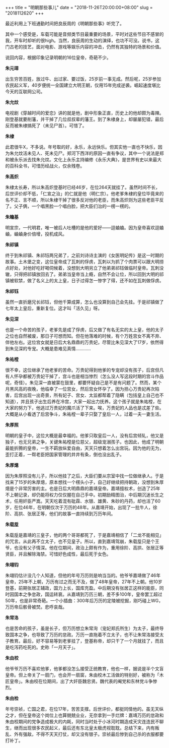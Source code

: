 +++
title = "明朝那些事儿"
date = "2018-11-26T20:00:00+08:00"
slug = "2018112620"
+++

最近利用上下班通勤时间把良辰周的《明朝那些事》听完了。

其中一个感受是，车载可能是音频类节目最重要的场景，平时对这些节目不感冒的我，开车时却听的很high。当然，良辰周的生动的演绎，也功不可没。说书，这门古老的技艺，面对电影、游戏等娱乐内容的冲击，仍然有其独特的场景和价值。

说回内容，根据印象记录明朝的16位皇帝，奇葩不少。

**朱元璋**

出生穷苦百姓，放过牛、出过家、要过饭，25岁前一事无成。然后呢，25岁参加农民起义军，40岁便统一全国建立大明王朝，仅用15年完成逆袭。崛起速度堪比今天的互联网公司。

**朱允炆**

电视剧《穿越时间的爱恋》讲的就是他，剧中形象正直，历史上的他却颇为毒辣。刚登基就要削藩，并干掉了几位叔叔辈的藩王。到了朱棣身上，却屡屡犯错，最后反而被朱棣搞死了（未见尸首）。可惜了。

**朱棣**

此君很牛X，不多说。年号取的好，永乐，永远快乐。但其实他一直也不快乐，因为朱允炆活未见人、死未见尸。郑河下西洋的原因一直有争议，其中一个说法是郑和被永乐派去找朱允炆。文化上永乐主持编修《永乐大典》，是世界有史以来最大的百科全书，可惜历经战火，仅余残卷。

**朱高炽**

朱棣太长寿，所以朱高炽登基时已经46岁，在位264天就挂了。虽然时间不长，后世评价却不低，「仁宣之治」的仁就是他（明仁宗）。他老爹朱棣的皇位毕竟来的名不正、言不顺，所以朱棣干掉了很多反对他的老臣，而朱高炽则为这些老臣平反了。父子俩，一个唱黑脸一个唱白脸，把大臣们治的一楞一楞的。

**朱瞻基**

明宣宗，一代明君，唯一被后人吐槽的是他的爱好——逗蛐蛐。因为皇帝喜欢逗蛐蛐，蛐蛐身价倍增，投机成风。

**朱祁镇**

终于到朱祁镇、朱祁钰两兄弟了，之前刘诗诗主演的《女医明妃传》是这一时期的故事。土木堡之变，这位皇帝成了瓦刺的俘虏，瓦刺以为抓了个肉票可以跟大明捞点好处，对他好吃好喝伺候着，没想到大明另立了他弟弟祁钰做临时皇帝。瓦刺没辙，只得把祁镇放回去了。弟弟当皇帝当上瘾，自然不会让位，所以回到大明的祁镇被软禁，做了名义上的太上皇，日子过得怎一惨字了得，还不如在瓦刺做俘虏。

**朱祁钰**

虽然一直折磨兄长祁钰，但他千算成算，怎么也没算到自己会先挂。于是祁镇做了七年太上皇后，重新复位。这才叫「活久见」呀。

**朱见深**

也是一个命苦的孩子，老爹先是成了俘虏，后又做了有名无实的太上皇，他的太子之位也自然被废，那日子可想而知。但在他落难的时候，有个万姓宫女不离不弃、伴他左右。这位宫女就是日后大名鼎鼎的万贵妃，尽管比朱见深大了17岁，依然得到朱见深的专宠。大概是患难见真情…………

**朱祐樘**

很不幸，这位继承了他老爹的苦命。万贵妃得到他爹的专宠却没有孩子，后宫但凡有人怀孕都被万贵妃干掉了，宫斗也是相当惨烈（怎么没人写这段时期的宫斗作品呢，奇怪）。朱见深一直被蒙在鼓里，都要怀疑自己是不是有问题了。然而，某个月黑风高的夜晚，他临幸了一位宫女，然后宫女怀孕了。因为担心万贵妃再次陷害，后宫出现一出奇景，所有妃子、宫女、太监都帮着了隐瞒（包括皇上自己也不知道），并且孩子出生后养在冷宫，大家一起出力抚养。这个孩子就是朱祐樘，在大家的努力下，他逃过万贵妃的魔爪活了下来。唉，万贵妃的人品也是忒差了些。大概是从小看透了后宫争斗，朱祐樘一辈子只娶了皇后一人，过着一夫一妻生活。

**朱厚照**

明朝的皇子中，这位大概是最幸福的。他爹只取皇后一人，没有后宫倾轧，他又是独子，也无兄弟之争，关键朱祐樘是位慈父，超级宠溺孩子。也因此，他成了明朝最能折腾的皇帝，一生不羁放纵爱自由，天天只想着怎么出宫玩。因为他的无为，歪打正着，一帮老臣把国家管理的井井有条，倒也没出乱子。

**朱厚熜**

因为朱厚照没有儿子，所以他挂了之后，大臣们要从宗室中找一位做继承人。于是找来了15岁的朱厚熜，原本想找一个楞头小子，自己好继续把持朝政，没想到朱厚熜是个非常厉害的主。也是日后大明鼎鼎的嘉靖皇帝。嘉靖擅权术，创造了25年不上朝记录，却仍能将权力仅仅握在自己手中。初期励精图治，中后期沉迷长生之术，任用奸臣严嵩。天天吃着混有砒霖、水银、雄黄、朱砂的丹药，却也活了60岁，在位46年，在明朝仅次于万历的48年。从嘉靖开始，出现了一批牛人，徐阶、高拱、张居正等，他们的故事一直持续到万历年间。

**朱载垕**

朱载垕是嘉靖的三皇子，他的两个哥哥都死了，于是嘉靖相信了「二龙不能相见」的咒言。从此再不立太子，也不见皇子。所以，直到嘉靖驾崩，朱载垕只是个王爷，也没有父子情深。他在位期间，政治上颇有作为，重用徐阶、高拱、张居正等贤臣，并且解除海禁。可惜好色成性，最后死于女色。

**朱翊钧**

朱翊钧估计没几个人知道，但他的年号万历则是响当当的。他爷爷嘉靖做了46年皇帝，25年不上朝，万历有过之而无不及，做了48年皇帝，27年不上朝。他10岁登基，前期张居正辅政，国力上长，国库充盈。中后期没有张居正这样的能臣，同时因国本之争怠政，国运转衰。从嘉靖到万历三朝，差不多100年，皇帝罢工超过50年，也是非常奇葩。一个小插曲：300年后万历的定陵被挖掘，刚巧碰上WG，万历帝后骸骨被焚。悲呼哀哉。

**朱常洛**

也是苦命的孩子，虽是长子，但万历想立朱常洵（宠妃郑氏所生）为太子，最终导致国本之争，也导致了万历的怠政。万历一直拖着不立太子，也不让朱常洛接受太子教育。最后，好不容易等到老爹挂了，登基称帝，却只干了一个月就挂了，而且是吃泻药吃死的。史称「一月天子」。

**朱由校**

他爷爷万历不喜欢他爹，他爹都没怎么接受正统教育，他也一样，据说是半个文盲皇帝。但上帝关了一扇门，也会开一扇窗，朱由校木工活做的特别好，被称为「木匠皇帝」。朱由校在位期间，出了大奸臣魏忠贤。魏代表的阉党和东林党斗争惨烈。

**朱由检**

年号崇祯，亡国之君，在位17年，苦苦支撑。后世评价，都挺同情他的。虽无天纵之才，但在皇帝这个岗位上也算兢兢业业，无奈拿到一手烂牌：嘉靖万历的怠政和朱由校期间的党争造成极大的内耗，同时当时处于小冰河时期造成天灾连连民不聊生，继而出现很多农民起义，最后还有东北皇太极虎视耽耽。总结下来，内有叛乱、外有强敌，不得不天天打仗，却又没有银子。崇祯最后惨到自己杀的衣服都要打补丁。





